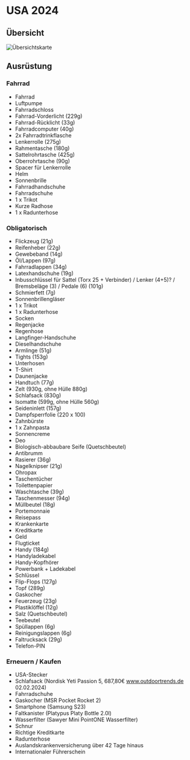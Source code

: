 # USA 2024

## Übersicht

![Übersichtskarte](usa-2024-gesamt.avif)


## Ausrüstung

### Fahrrad

- Fahrrad
- Luftpumpe
- Fahrradschloss
- Fahrrad-Vorderlicht (229g)
- Fahrrad-Rücklicht (33g)
- Fahrradcomputer (40g)
- 2x Fahrradtrinkflasche
- Lenkerrolle (275g)
- Rahmentasche (180g)
- Sattelrohrtasche (425g)
- Oberrohrtasche (90g)
- Spacer für Lenkerrolle
- Helm
- Sonnenbrille
- Fahrradhandschuhe
- Fahrradschuhe
- 1 x Trikot
- Kurze Radhose
- 1 x Radunterhose

### Obligatorisch

- Flickzeug (21g)
- Reifenheber (22g)
- Gewebeband (14g)
- Öl/Lappen (97g)
- Fahrradlappen (34g)
- Latexhandschuhe (19g)
- Inbusschlüssel für Sattel (Torx 25 + Verbinder) / Lenker (4+5)? / Bremsbeläge (3) / Pedale (6) (101g)
- Schmierfett (7g)
- Sonnenbrillengläser
- 1 x Trikot
- 1 x Radunterhose
- Socken
- Regenjacke
- Regenhose
- Langfinger-Handschuhe
- Dieselhandschuhe
- Armlinge (51g)
- Tights (153g)
- Unterhosen
- T-Shirt
- Daunenjacke
- Handtuch (77g)
- Zelt (930g, ohne Hülle 880g)
- Schlafsack (830g)
- Isomatte (599g, ohne Hülle 560g)
- Seideninlett (157g)
- Dampfsperrfolie (220 x 100)
- Zahnbürste
- 1 x Zahnpasta
- Sonnencreme
- Deo
- Biologisch-abbaubare Seife (Quetschbeutel)
- Antibrumm
- Rasierer (36g)
- Nagelknipser (21g)
- Ohropax
- Taschentücher
- Toilettenpapier
- Waschtasche (39g)
- Taschenmesser (94g)
- Müllbeutel (18g)
- Portemonnaie
- Reisepass
- Krankenkarte
- Kreditkarte
- Geld
- Flugticket
- Handy (184g)
- Handyladekabel
- Handy-Kopfhörer
- Powerbank + Ladekabel
- Schlüssel
- Flip-Flops (127g)
- Topf (289g)
- Gaskocher
- Feuerzeug (23g)
- Plastiklöffel (12g)
- Salz (Quetschbeutel)
- Teebeutel
- Spüllappen (6g)
- Reinigungslappen (6g)
- Faltrucksack (29g)
- Telefon-PIN

### Erneuern / Kaufen

- USA-Stecker
- Schlafsack (Nordisk Yeti Passion 5, 687,80€ www.outdoortrends.de 02.02.2024)
- Fahrradschuhe
- Gaskocher (MSR Pocket Rocket 2)
- Smartphone (Samsung S23)
- Faltkanister (Platypus Platy Bottle 2.0l)
- Wasserfilter (Sawyer Mini PointONE Wasserfilter)
- Schnur
- Richtige Kreditkarte
- Radunterhose
- Auslandskrankenversicherung über 42 Tage hinaus
- Internationaler Führerschein

